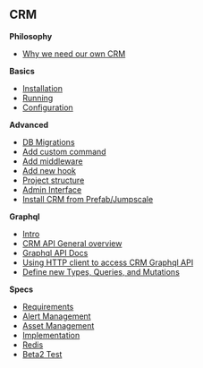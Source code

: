 
## CRM

**Philosophy**
- [Why we need our own CRM](docs/Philosophy.md)

**Basics**
- [Installation](docs/Installation.md)
- [Running](docs/Running.md)
- [Configuration](docs/Configuration.md)


**Advanced**
- [DB Migrations](docs/Migrations.md)
- [Add custom command](docs/AddCommand.md)
- [Add middleware](docs/Middlewares.md)
- [Add new hook](docs/DBHooks.md)
- [Project structure](docs/Structure.md)
- [Admin Interface](docs/AdminInterface.md)
- [Install CRM from Prefab/Jumpscale](docs/PrefabInstallation.md)

**Graphql**
- [Intro](docs/GraphqlOverview.md)
- [CRM API General overview](docs/GraphqlQueriesAndMutations.md)
- [Graphql API Docs](http://htmlpreview.github.io/?https://github.com/Incubaid/crm/blob/master/docs/graphqlapi/index.html)
- [Using HTTP client to access CRM Graphql API](docs/GraphqlHTTPClient.md)
- [Define new Types, Queries, and Mutations](docs/GraphqlAdvanced.md)


**Specs**
- [Requirements](specs/Requirements.md)
- [Alert Management](specs/AlertManagement.md)
- [Asset Management](specs/Assetmanagement.md)
- [Implementation](specs/Implementation.md)
- [Redis](specs/Redis.md)
- [Beta2 Test](specs/Beta2Test.md)
